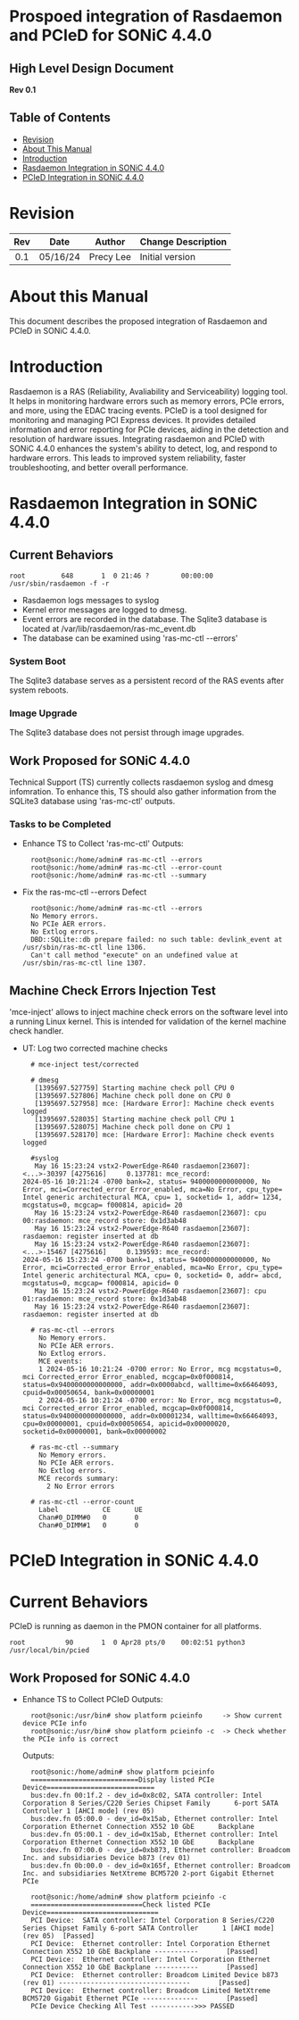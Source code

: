 

# Prospoed integration of Rasdaemon and PCIeD for SONiC 4.4.0

## High Level Design Document
**Rev 0.1**

## Table of Contents

* [Revision](#revision)
* [About This Manual](#about-this-manual)
* [Introduction](#Introduction)
* [Rasdaemon Integration in SONiC 4.4.0](#Rasdaemon-Integration)
* [PCIeD Integration in SONiC 4.4.0](#PCIeD-Integration)


# Revision

Rev   |   Date   |  Author   | Change Description
:---: | :-----:  | :------:  | :---------
0.1   | 05/16/24 | Precy Lee | Initial version
        


# About this Manual

This document describes the proposed integration of Rasdaemon and PCIeD in SONiC 4.4.0. 

# Introduction

Rasdaemon is a RAS (Reliability, Avaliability and Serviceability) logging tool. It helps in monitoring hardware errors such as memory errors, PCIe errors, and more, using the EDAC tracing events. PCIeD is a tool designed for monitoring and managing PCI Express devices. It provides detailed information and error reporting for PCIe devices, aiding in the detection and resolution of hardware issues. Integrating rasdaemon and PCIeD with SONiC 4.4.0 enhances the system's ability to detect, log, and respond to hardware errors. This leads to improved system reliability, faster troubleshooting, and better overall performance.

# Rasdaemon Integration in SONiC 4.4.0

## Current Behaviors 

	root         648       1  0 21:46 ?        00:00:00 /usr/sbin/rasdaemon -f -r
 
* Rasdaemon logs messages to syslog
* Kernel error messages are logged to dmesg. 
* Event errors are recorded in the database. The Sqlite3 database is located at /var/lib/rasdaemon/ras-mc_event.db 
* The database can be examined using 'ras-mc-ctl --errors'

### System Boot  

The Sqlite3 database serves as a persistent record of the RAS events after system reboots. 

### Image Upgrade

The Sqlite3 database does not persist through image upgrades.  


## Work Proposed for SONiC 4.4.0

Technical Support (TS) currently collects rasdaemon syslog and dmesg infomration. To enhance this, TS should also gather information from the SQLite3 database using 'ras-mc-ctl' outputs.

### Tasks to be Completed

* Enhance TS to Collect 'ras-mc-ctl' Outputs:

		root@sonic:/home/admin# ras-mc-ctl --errors
		root@sonic:/home/admin# ras-mc-ctl --error-count
		root@sonic:/home/admin# ras-mc-ctl --summary

* Fix the ras-mc-ctl --errors Defect
	
		root@sonic:/home/admin# ras-mc-ctl --errors
		No Memory errors.
		No PCIe AER errors.
		No Extlog errors.
		DBD::SQLite::db prepare failed: no such table: devlink_event at /usr/sbin/ras-mc-ctl line 1306.
		Can't call method "execute" on an undefined value at /usr/sbin/ras-mc-ctl line 1307.


## Machine Check Errors Injection Test

'mce-inject' allows to inject machine check errors on the software level into a running Linux kernel. This is intended for validation of the kernel machine check handler.

* UT: Log two corrected machine checks

		# mce-inject test/corrected

		# dmesg
		 [1395697.527759] Starting machine check poll CPU 0
		 [1395697.527806] Machine check poll done on CPU 0
		 [1395697.527958] mce: [Hardware Error]: Machine check events logged
		 [1395697.528035] Starting machine check poll CPU 1
		 [1395697.528075] Machine check poll done on CPU 1
		 [1395697.528170] mce: [Hardware Error]: Machine check events logged

		#syslog
		 May 16 15:23:24 vstx2-PowerEdge-R640 rasdaemon[23607]:            <...>-30397 [4275616]     0.137781: mce_record:           		 2024-05-16 10:21:24 -0700 bank=2, status= 9400000000000000, No Error, mci=Corrected_error Error_enabled, mca=No Error, cpu_type= 		Intel generic architectural MCA, cpu= 1, socketid= 1, addr= 1234, mcgstatus=0, mcgcap= f000814, apicid= 20
		 May 16 15:23:24 vstx2-PowerEdge-R640 rasdaemon[23607]: cpu 00:rasdaemon: mce_record store: 0x1d3ab48
		 May 16 15:23:24 vstx2-PowerEdge-R640 rasdaemon[23607]: rasdaemon: register inserted at db
		 May 16 15:23:24 vstx2-PowerEdge-R640 rasdaemon[23607]:            <...>-15467 [4275616]     0.139593: mce_record:           		 2024-05-16 15:23:24 -0700 bank=1, status= 9400000000000000, No Error, mci=Corrected_error Error_enabled, mca=No Error, cpu_type= 		Intel generic architectural MCA, cpu= 0, socketid= 0, addr= abcd, mcgstatus=0, mcgcap= f000814, apicid= 0
		 May 16 15:23:24 vstx2-PowerEdge-R640 rasdaemon[23607]: cpu 01:rasdaemon: mce_record store: 0x1d3ab48
		 May 16 15:23:24 vstx2-PowerEdge-R640 rasdaemon[23607]: rasdaemon: register inserted at db

		# ras-mc-ctl --errors
		  No Memory errors.
		  No PCIe AER errors.
		  No Extlog errors.
		  MCE events:
		  1 2024-05-16 10:21:24 -0700 error: No Error, mcg mcgstatus=0, mci Corrected_error Error_enabled, mcgcap=0x0f000814, 		  status=0x9400000000000000, addr=0x0000abcd, walltime=0x66464093, cpuid=0x00050654, bank=0x00000001
		  2 2024-05-16 10:21:24 -0700 error: No Error, mcg mcgstatus=0, mci Corrected_error Error_enabled, mcgcap=0x0f000814, 		  status=0x9400000000000000, addr=0x00001234, walltime=0x66464093, cpu=0x00000001, cpuid=0x00050654, apicid=0x00000020, 		socketid=0x00000001, bank=0x00000002

		# ras-mc-ctl --summary
		  No Memory errors.
		  No PCIe AER errors.
		  No Extlog errors.
		  MCE records summary:
			2 No Error errors

		# ras-mc-ctl --error-count
		  Label           CE      UE
		  Chan#0_DIMM#0   0       0
		  Chan#0_DIMM#1   0       0
		

# PCIeD Integration in SONiC 4.4.0

# Current Behaviors

PCIeD is running as daemon in the PMON container for all platforms. 

	root          90       1  0 Apr28 pts/0    00:02:51 python3 /usr/local/bin/pcied
## Work Proposed for SONiC 4.4.0

* Enhance TS to Collect PCIeD Outputs:

		root@sonic:/usr/bin# show platform pcieinfo     -> Show current device PCIe info
		root@sonic:/usr/bin# show platform pcieinfo -c  -> Check whether the PCIe info is correct
		
	Outputs:
		root@sonic:/home/admin# show platform pcieinfo
		===========================Display listed PCIe Device===========================
		bus:dev.fn 00:1f.2 - dev_id=0x8c02, SATA controller: Intel Corporation 8 Series/C220 Series Chipset Family 		6-port SATA Controller 1 [AHCI mode] (rev 05)
		bus:dev.fn 05:00.0 - dev_id=0x15ab, Ethernet controller: Intel Corporation Ethernet Connection X552 10 GbE 		Backplane
		bus:dev.fn 05:00.1 - dev_id=0x15ab, Ethernet controller: Intel Corporation Ethernet Connection X552 10 GbE 		Backplane
		bus:dev.fn 07:00.0 - dev_id=0xb873, Ethernet controller: Broadcom Inc. and subsidiaries Device b873 (rev 01)
		bus:dev.fn 0b:00.0 - dev_id=0x165f, Ethernet controller: Broadcom Inc. and subsidiaries NetXtreme BCM5720 2-port Gigabit Ethernet PCIe
		 
		root@sonic:/home/admin# show platform pcieinfo -c
		============================Check listed PCIe Device============================
		PCI Device:  SATA controller: Intel Corporation 8 Series/C220 Series Chipset Family 6-port SATA Controller 		1 [AHCI mode] (rev 05)  [Passed]
		PCI Device:  Ethernet controller: Intel Corporation Ethernet Connection X552 10 GbE Backplane ----------- 		[Passed]
		PCI Device:  Ethernet controller: Intel Corporation Ethernet Connection X552 10 GbE Backplane ----------- 		[Passed]
		PCI Device:  Ethernet controller: Broadcom Limited Device b873 (rev 01) --------------------------------- 		[Passed]
		PCI Device:  Ethernet controller: Broadcom Limited NetXtreme BCM5720 Gigabit Ethernet PCIe -------------- 		[Passed]
		PCIe Device Checking All Test ----------->>> PASSED
		
